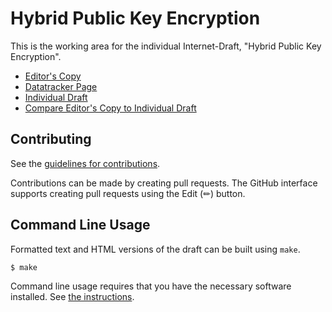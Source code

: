 # Hybrid Public Key Encryption

This is the working area for the individual Internet-Draft, "Hybrid Public Key Encryption".

* [Editor's Copy](https://hpkewg.github.io/hpke/#go.draft-ietf-hpke-hpke.html)
* [Datatracker Page](https://datatracker.ietf.org/doc/draft-ietf-hpke-hpke)
* [Individual Draft](https://datatracker.ietf.org/doc/html/draft-ietf-hpke-hpke)
* [Compare Editor's Copy to Individual Draft](https://hpkewg.github.io/hpke/#go.draft-ietf-hpke-hpke.diff)


## Contributing

See the
[guidelines for contributions](https://github.com/hpkewg/hpke/blob//CONTRIBUTING.md).

Contributions can be made by creating pull requests.
The GitHub interface supports creating pull requests using the Edit (✏) button.


## Command Line Usage

Formatted text and HTML versions of the draft can be built using `make`.

```sh
$ make
```

Command line usage requires that you have the necessary software installed.  See
[the instructions](https://github.com/martinthomson/i-d-template/blob/main/doc/SETUP.md).


